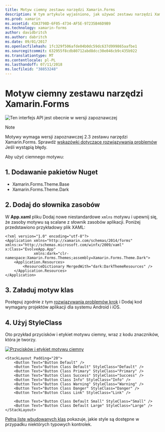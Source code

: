```yaml
---
title: Motyw ciemny zestawu narzędzi Xamarin.Forms
description: W tym artykule wyjaśniono, jak używać zestawu narzędzi Xamarin.Forms ciemny motyw, który w aplikacji.
ms.prod: xamarin
ms.assetid: 43A3798D-6F05-4734-AF5E-97235B46D9B9
ms.technology: xamarin-forms
author: davidbritch
ms.author: dabritch
ms.date: 09/01/2017
ms.openlocfilehash: 1fc329f506afde04b0dc59dc637d999865aafbe1
ms.sourcegitcommit: 632955f8cdb80712abd8dcc30e046cb9c435b922
ms.translationtype: MT
ms.contentlocale: pl-PL
ms.lasthandoff: 07/11/2018
ms.locfileid: "38853248"
---
```

# <a name="xamarinforms-dark-theme"></a>Motyw ciemny zestawu narzędzi Xamarin.Forms

![](~/media/shared/preview.png "Ten interfejs API jest obecnie w wersji zapoznawczej")

> [!NOTE]
> Motywy wymaga wersji zapoznawczej 2.3 zestawu narzędzi Xamarin.Forms. Sprawdź [wskazówki dotyczące rozwiązywania problemów](~/xamarin-forms/user-interface/themes/index.md) Jeśli wystąpią błędy.

Aby użyć ciemnego motywu:

## <a name="1-add-nuget-packages"></a>1. Dodawanie pakietów Nuget

* Xamarin.Forms.Theme.Base
* Xamarin.Forms.Theme.Dark

## <a name="2-add-to-the-resource-dictionary"></a>2. Dodaj do słownika zasobów

W **App.xaml** pliku Dodaj nowe niestandardowe `xmlns` motywu i upewnij się, że zasoby motywu są scalane z słownik zasobów aplikacji.
Poniżej przedstawiono przykładowy plik XAML:

```xaml
<?xml version="1.0" encoding="utf-8"?>
<Application xmlns="http://xamarin.com/schemas/2014/forms" xmlns:x="http://schemas.microsoft.com/winfx/2009/xaml" x:Class="EvolveApp.App"
             xmlns:dark="clr-namespace:Xamarin.Forms.Themes;assembly=Xamarin.Forms.Theme.Dark">
    <Application.Resources>
        <ResourceDictionary MergedWith="dark:DarkThemeResources" />
    </Application.Resources>
</Application>
```

## <a name="3-load-theme-classes"></a>3. Załaduj motyw klas

Postępuj zgodnie z tym [rozwiązywania problemów krok](~/xamarin-forms/user-interface/themes/index.md) i Dodaj kod wymagany projektów aplikacji dla systemu Android i iOS.

## <a name="4-use-styleclass"></a>4. Użyj StyleClass

Oto przykład przycisków i etykiet motywu ciemny, wraz z kodu znaczników, która je tworzy.

[![](dark-images/dark-theme-sml.png "Przycisków i etykiet motywu ciemny")](dark-images/dark-theme.png#lightbox "przycisków i etykiet motywu ciemny")

```xaml
<StackLayout Padding="20">
    <Button Text="Button Default" />
    <Button Text="Button Class Default" StyleClass="Default" />
    <Button Text="Button Class Primary" StyleClass="Primary" />
    <Button Text="Button Class Success" StyleClass="Success" />
    <Button Text="Button Class Info" StyleClass="Info" />
    <Button Text="Button Class Warning" StyleClass="Warning" />
    <Button Text="Button Class Danger" StyleClass="Danger" />
    <Button Text="Button Class Link" StyleClass="Link" />

    <Button Text="Button Class Default Small" StyleClass="Small" />
    <Button Text="Button Class Default Large" StyleClass="Large" />
</StackLayout>
```

[Pełną listę wbudowanych klas](~/xamarin-forms/user-interface/themes/index.md) pokazuje, jakie style są dostępne w przypadku niektórych typowych kontrolek.
